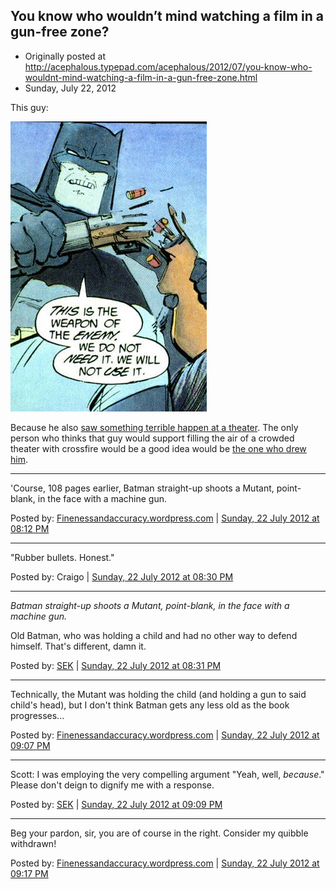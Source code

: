 ## You know who wouldn’t mind watching a film in a gun-free zone?

 * Originally posted at http://acephalous.typepad.com/acephalous/2012/07/you-know-who-wouldnt-mind-watching-a-film-in-a-gun-free-zone.html
 * Sunday, July 22, 2012

This guy:

[![batman the dark knight returns weapon of the enemy](../../images/acephalous/batman-the-dark-knight-returns-weapon-of-the-enemy.jpg "batman the dark knight returns weapon of the enemy")](http://www.lawyersgunsmoneyblog.com/wp-content/uploads/2012/07/batman-the-dark-knight-returns-weapon-of-the-enemy.jpg)

Because he also [saw something terrible happen at a theater](http://acephalous.typepad.com/acephalous/2011/04/how-do-you-make-a-batman.html).  The only person who thinks that guy would support filling the air of a  crowded theater with crossfire would be a good idea would be [the one who drew him](http://acephalous.typepad.com/acephalous/2011/10/holy-terror-frank-miller-my-how-far-youve-fallen.html).

* * *

'Course, 108 pages earlier, Batman straight-up shoots a Mutant, point-blank, in the face with a machine gun.

Posted by: [Finenessandaccuracy.wordpress.com](http://profile.typepad.com/finenessandaccuracywordpresscom) | [Sunday, 22 July 2012 at 08:12 PM](http://acephalous.typepad.com/acephalous/2012/07/you-know-who-wouldnt-mind-watching-a-film-in-a-gun-free-zone.html?cid=6a00d8341c2df453ef017616a2f73b970c#comment-6a00d8341c2df453ef017616a2f73b970c)

* * *

"Rubber bullets. Honest."

Posted by: Craigo | [Sunday, 22 July 2012 at 08:30 PM](http://acephalous.typepad.com/acephalous/2012/07/you-know-who-wouldnt-mind-watching-a-film-in-a-gun-free-zone.html?cid=6a00d8341c2df453ef017616a305c5970c#comment-6a00d8341c2df453ef017616a305c5970c)

* * *

_Batman straight-up shoots a Mutant, point-blank, in the face with a machine gun._

Old Batman, who was holding a child and had no other way to defend himself. That's different, damn it.

Posted by: [SEK](http://acephalous.typepad.com/) | [Sunday, 22 July 2012 at 08:31 PM](http://acephalous.typepad.com/acephalous/2012/07/you-know-who-wouldnt-mind-watching-a-film-in-a-gun-free-zone.html?cid=6a00d8341c2df453ef017616a306ad970c#comment-6a00d8341c2df453ef017616a306ad970c)

* * *

Technically, the Mutant was holding the child (and holding a gun to said child's head), but I don't think Batman gets any less old as the book progresses...

Posted by: [Finenessandaccuracy.wordpress.com](http://profile.typepad.com/finenessandaccuracywordpresscom) | [Sunday, 22 July 2012 at 09:07 PM](http://acephalous.typepad.com/acephalous/2012/07/you-know-who-wouldnt-mind-watching-a-film-in-a-gun-free-zone.html?cid=6a00d8341c2df453ef017616a328a5970c#comment-6a00d8341c2df453ef017616a328a5970c)

* * *

Scott: I was employing the very compelling argument "Yeah, well, _because_." Please don't deign to dignify me with a response.

Posted by: [SEK](http://acephalous.typepad.com/) | [Sunday, 22 July 2012 at 09:09 PM](http://acephalous.typepad.com/acephalous/2012/07/you-know-who-wouldnt-mind-watching-a-film-in-a-gun-free-zone.html?cid=6a00d8341c2df453ef0177438957e0970d#comment-6a00d8341c2df453ef0177438957e0970d)

* * *

Beg your pardon, sir, you are of course in the right. Consider my quibble withdrawn!

Posted by: [Finenessandaccuracy.wordpress.com](http://profile.typepad.com/finenessandaccuracywordpresscom) | [Sunday, 22 July 2012 at 09:17 PM](http://acephalous.typepad.com/acephalous/2012/07/you-know-who-wouldnt-mind-watching-a-film-in-a-gun-free-zone.html?cid=6a00d8341c2df453ef017616a33374970c#comment-6a00d8341c2df453ef017616a33374970c)

